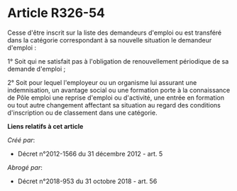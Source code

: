 # Article R326-54

Cesse d'être inscrit sur la liste des demandeurs d'emploi ou est transféré dans la catégorie correspondant à sa nouvelle
situation le demandeur d'emploi : 

1° Soit qui ne satisfait pas à l'obligation de renouvellement périodique de sa demande d'emploi ; 

2° Soit pour lequel l'employeur ou un organisme lui assurant une indemnisation, un avantage social ou une formation porte à
la connaissance de Pôle emploi une reprise d'emploi ou d'activité, une entrée en formation ou tout autre changement affectant
sa situation au regard des conditions d'inscription ou de classement dans une catégorie.

**Liens relatifs à cet article**

_Créé par_:

  - Décret n°2012-1566 du 31 décembre 2012 - art. 5

_Abrogé par_:

  - Décret n°2018-953 du 31 octobre 2018 - art. 56
